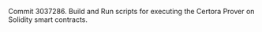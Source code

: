 Commit 3037286.                    Build and Run scripts for executing the Certora Prover on Solidity smart contracts.